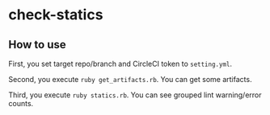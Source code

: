 # check-statics

## How to use

First, you set target repo/branch and CircleCI token to `setting.yml`.

Second, you execute `ruby get_artifacts.rb`. You can get some artifacts.

Third, you execute `ruby statics.rb`. You can see grouped lint warning/error counts.

